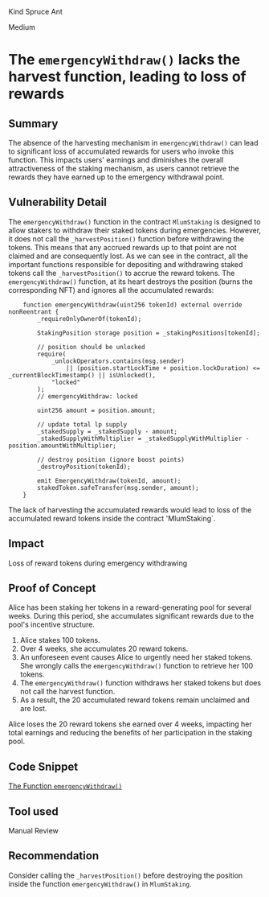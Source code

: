 Kind Spruce Ant

Medium

# The `emergencyWithdraw()` lacks the harvest function, leading to loss of rewards

## Summary

The absence of the harvesting mechanism in `emergencyWithdraw()` can lead to significant loss of accumulated rewards for users who invoke this function. This impacts users' earnings and diminishes the overall attractiveness of the staking mechanism, as users cannot retrieve the rewards they have earned up to the emergency withdrawal point.

## Vulnerability Detail

The `emergencyWithdraw()` function in the contract `MlumStaking` is designed to allow stakers to withdraw their staked tokens during emergencies. 
However, it does not call the `_harvestPosition()` function before withdrawing the tokens. This means that any accrued rewards up to that point are not claimed and are consequently lost.
As we can see in the contract, all the important functions responsible for depositing and withdrawing staked tokens call the `_harvestPosition()` to accrue the reward tokens.
The `emergencyWithdraw()` function, at its heart destroys the position (burns the corresponding NFT) and ignores all the accumulated rewards:

```Solidity
    function emergencyWithdraw(uint256 tokenId) external override nonReentrant {
        _requireOnlyOwnerOf(tokenId);

        StakingPosition storage position = _stakingPositions[tokenId];

        // position should be unlocked
        require(
            _unlockOperators.contains(msg.sender)
                || (position.startLockTime + position.lockDuration) <= _currentBlockTimestamp() || isUnlocked(),
            "locked"
        );
        // emergencyWithdraw: locked

        uint256 amount = position.amount;

        // update total lp supply
        _stakedSupply = _stakedSupply - amount;
        _stakedSupplyWithMultiplier = _stakedSupplyWithMultiplier - position.amountWithMultiplier;

        // destroy position (ignore boost points)
        _destroyPosition(tokenId);

        emit EmergencyWithdraw(tokenId, amount);
        stakedToken.safeTransfer(msg.sender, amount);
    }
```

The lack of harvesting the accumulated rewards would lead to loss of the accumulated reward tokens inside the contract 'MlumStaking`.

## Impact

Loss of reward tokens during emergency withdrawing

## Proof of Concept

Alice has been staking her tokens in a reward-generating pool for several weeks. During this period, she accumulates significant rewards due to the pool's incentive structure.

1. Alice stakes 100 tokens.
2. Over 4 weeks, she accumulates 20 reward tokens.
3. An unforeseen event causes Alice to urgently need her staked tokens. She wrongly calls the `emergencyWithdraw()` function to retrieve her 100 tokens.
4. The `emergencyWithdraw()` function withdraws her staked tokens but does not call the harvest function.
5. As a result, the 20 accumulated reward tokens remain unclaimed and are lost.

Alice loses the 20 reward tokens she earned over 4 weeks, impacting her total earnings and reducing the benefits of her participation in the staking pool.


## Code Snippet

[The Function `emergencyWithdraw()`](https://github.com/sherlock-audit/2024-06-magicsea/blob/42e799446595c542eff9519353d3becc50cdba63/magicsea-staking/src/MlumStaking.sol#L536-L560)

## Tool used

Manual Review

## Recommendation
Consider calling the `_harvestPosition()` before destroying the position inside the function `emergencyWithdraw()` in `MlumStaking`.